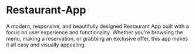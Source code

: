 # Restaurant-App
A modern, responsive, and beautifully designed Restaurant App built with a focus on user experience and functionality. Whether you're browsing the menu, making a reservation, or grabbing an exclusive offer, this app makes it all easy and visually appealing.
